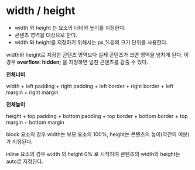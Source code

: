 # width / height

- width 와 height 는 요소의 너비와 높이를 지정한다.
- 콘텐츠 영역을 대상으로 한다.
- width 와 height를 지정하기 위해서는 px,%등의 크기 단위를 사용한다.

width와 height로 지정한 콘텐츠 영역보다 실제 콘텐츠가 크면 영역을 넘치게 된다. 
이 경우 **overflow: hidden;** 을 지정하면 넘친 콘텐츠를 감출 수 있다.

**전체너비**

width + left padding + right padding + left border + right border + left margin + right margin

**전체높이**

height + top padding + bottom padding + top border + bottom border + top margin + bottom margin

block 요소의 경우 width는 부모 요소의 100%, height는 콘텐츠의 높이(약간의 여분)가 지정된다.

inline 요소의 경우 width 와 height 0% 로 시작하여 콘텐츠의 width와 height는 auto로 지정된다.
